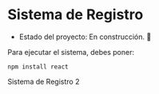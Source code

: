 <h1>Sistema de Registro</h1>

- Estado del proyecto: En construcción. 🚧


Para ejecutar el sistema, debes poner:

```npm install react```

Sistema de Registro 2
